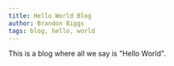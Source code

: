 ```yaml
---
title: Hello World Blog
author: Brandon Biggs
tags: blog, hello, world
---
```


This is a blog where all we say is "Hello World".
